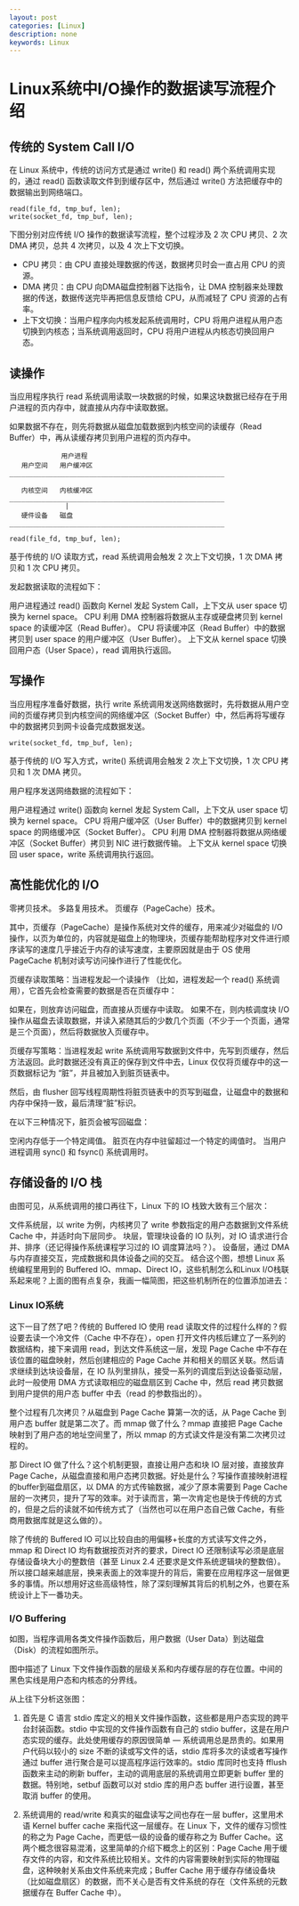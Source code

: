 ```yaml
---
layout: post
categories: [Linux]
description: none
keywords: Linux
---
```

# Linux系统中I/O操作的数据读写流程介绍

## 传统的 System Call I/O
在 Linux 系统中，传统的访问方式是通过 write() 和 read() 两个系统调用实现的，通过 read() 函数读取文件到到缓存区中，然后通过 write() 方法把缓存中的数据输出到网络端口。
```
read(file_fd, tmp_buf, len);
write(socket_fd, tmp_buf, len);
```
下图分别对应传统 I/O 操作的数据读写流程，整个过程涉及 2 次 CPU 拷贝、2 次 DMA 拷贝，总共 4 次拷贝，以及 4 次上下文切换。

- CPU 拷贝：由 CPU 直接处理数据的传送，数据拷贝时会一直占用 CPU 的资源。
- DMA 拷贝：由 CPU 向DMA磁盘控制器下达指令，让 DMA 控制器来处理数据的传送，数据传送完毕再把信息反馈给 CPU，从而减轻了 CPU 资源的占有率。
- 上下文切换：当用户程序向内核发起系统调用时，CPU 将用户进程从用户态切换到内核态；当系统调用返回时，CPU 将用户进程从内核态切换回用户态。

## 读操作
当应用程序执行 read 系统调用读取一块数据的时候，如果这块数据已经存在于用户进程的页内存中，就直接从内存中读取数据。

如果数据不存在，则先将数据从磁盘加载数据到内核空间的读缓存（Read Buffer）中，再从读缓存拷贝到用户进程的页内存中。

```
             用户进程          
   用户空间   用户缓冲区
______________________________________________________

   内核空间   内核缓冲区
______________________________________________________
              | 
   硬件设备   磁盘
______________________________________________________
```

```
read(file_fd, tmp_buf, len);
```
基于传统的 I/O 读取方式，read 系统调用会触发 2 次上下文切换，1 次 DMA 拷贝和 1 次 CPU 拷贝。

发起数据读取的流程如下：

用户进程通过 read() 函数向 Kernel 发起 System Call，上下文从 user space 切换为 kernel space。
CPU 利用 DMA 控制器将数据从主存或硬盘拷贝到 kernel space 的读缓冲区（Read Buffer）。
CPU 将读缓冲区（Read Buffer）中的数据拷贝到 user space 的用户缓冲区（User Buffer）。
上下文从 kernel space 切换回用户态（User Space），read 调用执行返回。

## 写操作
当应用程序准备好数据，执行 write 系统调用发送网络数据时，先将数据从用户空间的页缓存拷贝到内核空间的网络缓冲区（Socket Buffer）中，然后再将写缓存中的数据拷贝到网卡设备完成数据发送。
```
write(socket_fd, tmp_buf, len);
```
基于传统的 I/O 写入方式，write() 系统调用会触发 2 次上下文切换，1 次 CPU 拷贝和 1 次 DMA 拷贝。

用户程序发送网络数据的流程如下：

用户进程通过 write() 函数向 kernel 发起 System Call，上下文从 user space 切换为 kernel space。
CPU 将用户缓冲区（User Buffer）中的数据拷贝到 kernel space 的网络缓冲区（Socket Buffer）。
CPU 利用 DMA 控制器将数据从网络缓冲区（Socket Buffer）拷贝到 NIC 进行数据传输。
上下文从 kernel space 切换回 user space，write 系统调用执行返回。

## 高性能优化的 I/O
零拷贝技术。
多路复用技术。
页缓存（PageCache）技术。

其中，页缓存（PageCache）是操作系统对文件的缓存，用来减少对磁盘的 I/O 操作，以页为单位的，内容就是磁盘上的物理块，页缓存能帮助程序对文件进行顺序读写的速度几乎接近于内存的读写速度，主要原因就是由于 OS 使用 PageCache 机制对读写访问操作进行了性能优化。

页缓存读取策略：当进程发起一个读操作 （比如，进程发起一个 read() 系统调用），它首先会检查需要的数据是否在页缓存中：

如果在，则放弃访问磁盘，而直接从页缓存中读取。
如果不在，则内核调度块 I/O 操作从磁盘去读取数据，并读入紧随其后的少数几个页面（不少于一个页面，通常是三个页面），然后将数据放入页缓存中。

页缓存写策略：当进程发起 write 系统调用写数据到文件中，先写到页缓存，然后方法返回。此时数据还没有真正的保存到文件中去，Linux 仅仅将页缓存中的这一页数据标记为 “脏”，并且被加入到脏页链表中。

然后，由 flusher 回写线程周期性将脏页链表中的页写到磁盘，让磁盘中的数据和内存中保持一致，最后清理“脏”标识。

在以下三种情况下，脏页会被写回磁盘：

空闲内存低于一个特定阈值。
脏页在内存中驻留超过一个特定的阈值时。
当用户进程调用 sync() 和 fsync() 系统调用时。

## 存储设备的 I/O 栈
由图可见，从系统调用的接口再往下，Linux 下的 IO 栈致大致有三个层次：

文件系统层，以 write 为例，内核拷贝了 write 参数指定的用户态数据到文件系统 Cache 中，并适时向下层同步。
块层，管理块设备的 IO 队列，对 IO 请求进行合并、排序（还记得操作系统课程学习过的 IO 调度算法吗？）。
设备层，通过 DMA 与内存直接交互，完成数据和具体设备之间的交互。
结合这个图，想想 Linux 系统编程里用到的 Buffered IO、mmap、Direct IO，这些机制怎么和Linux I/O栈联系起来呢？上面的图有点复杂，我画一幅简图，把这些机制所在的位置添加进去：

### Linux IO系统
这下一目了然了吧？传统的 Buffered IO 使用 read 读取文件的过程什么样的？假设要去读一个冷文件（Cache 中不存在），open 打开文件内核后建立了一系列的数据结构，接下来调用 read，到达文件系统这一层，发现 Page Cache 中不存在该位置的磁盘映射，然后创建相应的 Page Cache 并和相关的扇区关联。然后请求继续到达块设备层，在 IO 队列里排队，接受一系列的调度后到达设备驱动层，此时一般使用 DMA 方式读取相应的磁盘扇区到 Cache 中，然后 read 拷贝数据到用户提供的用户态 buffer 中去（read 的参数指出的）。

整个过程有几次拷贝？从磁盘到 Page Cache 算第一次的话，从 Page Cache 到用户态 buffer 就是第二次了。而 mmap 做了什么？mmap 直接把 Page Cache 映射到了用户态的地址空间里了，所以 mmap 的方式读文件是没有第二次拷贝过程的。

那 Direct IO 做了什么？这个机制更狠，直接让用户态和块 IO 层对接，直接放弃 Page Cache，从磁盘直接和用户态拷贝数据。好处是什么？写操作直接映射进程的buffer到磁盘扇区，以 DMA 的方式传输数据，减少了原本需要到 Page Cache 层的一次拷贝，提升了写的效率。对于读而言，第一次肯定也是快于传统的方式的，但是之后的读就不如传统方式了（当然也可以在用户态自己做 Cache，有些商用数据库就是这么做的）。

除了传统的 Buffered IO 可以比较自由的用偏移+长度的方式读写文件之外，mmap 和 Direct IO 均有数据按页对齐的要求，Direct IO 还限制读写必须是底层存储设备块大小的整数倍（甚至 Linux 2.4 还要求是文件系统逻辑块的整数倍）。所以接口越来越底层，换来表面上的效率提升的背后，需要在应用程序这一层做更多的事情。所以想用好这些高级特性，除了深刻理解其背后的机制之外，也要在系统设计上下一番功夫。

### I/O Buffering
如图，当程序调用各类文件操作函数后，用户数据（User Data）到达磁盘（Disk）的流程如图所示。

图中描述了 Linux 下文件操作函数的层级关系和内存缓存层的存在位置。中间的黑色实线是用户态和内核态的分界线。

从上往下分析这张图：

1. 首先是 C 语言 stdio 库定义的相关文件操作函数，这些都是用户态实现的跨平台封装函数。stdio 中实现的文件操作函数有自己的 stdio buffer，这是在用户态实现的缓存。此处使用缓存的原因很简单 — 系统调用总是昂贵的。如果用户代码以较小的 size 不断的读或写文件的话，stdio 库将多次的读或者写操作通过 buffer 进行聚合是可以提高程序运行效率的。stdio 库同时也支持 fflush 函数来主动的刷新 buffer，主动的调用底层的系统调用立即更新 buffer 里的数据。特别地，setbuf 函数可以对 stdio 库的用户态 buffer 进行设置，甚至取消 buffer 的使用。

2. 系统调用的 read/write 和真实的磁盘读写之间也存在一层 buffer，这里用术语 Kernel buffer cache 来指代这一层缓存。在 Linux 下，文件的缓存习惯性的称之为 Page Cache，而更低一级的设备的缓存称之为 Buffer Cache。这两个概念很容易混淆，这里简单的介绍下概念上的区别：Page Cache 用于缓存文件的内容，和文件系统比较相关。文件的内容需要映射到实际的物理磁盘，这种映射关系由文件系统来完成；Buffer Cache 用于缓存存储设备块（比如磁盘扇区）的数据，而不关心是否有文件系统的存在（文件系统的元数据缓存在 Buffer Cache 中）。








